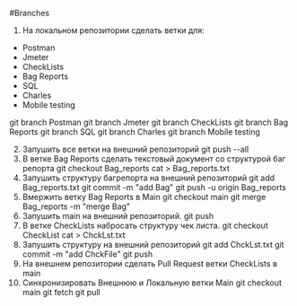 #Branches
1. На локальном репозитории сделать ветки для:
- Postman
- Jmeter
- CheckLists
- Bag Reports
- SQL
- Charles
- Mobile testing

git branch Postman
git branch Jmeter
git branch CheckLists
git branch Bag Reports
git branch SQL
git branch Charles
git branch Mobile testing

2. Запушить все ветки на внешний репозиторий
git push --all
3. В ветке Bag Reports сделать текстовый документ со структурой баг репорта
 git checkout Bag_reports
 cat > Bag_reports.txt
4. Запушить структуру багрепорта на внешний репозиторий
 git add Bag_reports.txt
 git commit -m "add Bag"
 git push -u origin Bag_reports
5. Вмержить ветку Bag Reports в Main
 git checkout main
 git merge Bag_reports -m "merge Bag"
6. Запушить main на внешний репозиторий.
 git push
7. В ветке CheckLists набросать структуру чек листа.
 git checkout CheckList
 cat > ChckLst.txt 
8. Запушить структуру на внешний репозиторий
 git add ChckLst.txt
 git commit -m "add ChckFile"
 git push 
9. На внешнем репозитории сделать Pull Request ветки CheckLists в main
10. Синхронизировать Внешнюю и Локальную ветки Main
 git checkout main
 git fetch
 git pull
